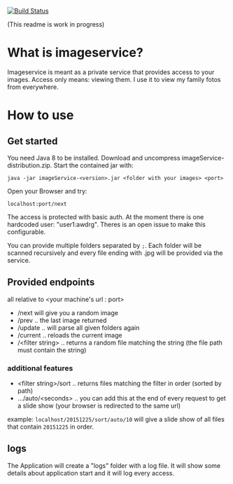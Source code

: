 [![Build Status](https://travis-ci.org/dermoritz/imageservice.svg?branch=develop)](https://travis-ci.org/dermoritz/imageservice)

(This readme is work in progress)

# What is imageservice?

Imageservice is meant as a private service that provides access to your images. Access only means: viewing them. I use it to view my family fotos from everywhere.

# How to use

## Get started

You need Java 8 to be installed. Download and uncompress imageService-distribution.zip. Start the contained jar with:

```
java -jar imageService-<version>.jar <folder with your images> <port>
```

Open your Browser and try:
```
localhost:port/next
```

The access is protected with basic auth. At the moment there is one hardcoded user: "user1:awdrg". Theres is an open issue to make this configurable.

You can provide multiple folders separated by `;`. Each folder will be scanned recursively and every file ending with .jpg will be provided via the service.

## Provided endpoints

all relative to &lt;your machine's url : port&gt;

* /next will give you a random image
* /prev .. the last image returned
* /update .. will parse all given folders again
* /current .. reloads the current image
* /&lt;filter string&gt; .. returns a random file matching the string (the file path must contain the string)

### additional features

* &lt;filter string&gt;/sort .. returns files matching the filter in order (sorted by path)
* .../auto/&lt;seconds&gt; .. you can add this at the end of every request to get a slide show (your browser is redirected to the same url)

example: `localhost/20151225/sort/auto/10` will give a slide show of all files that contain `20151225` in order.

## logs

The Application will create a "logs" folder with a log file. It will show some details about application start and it will log every access.

